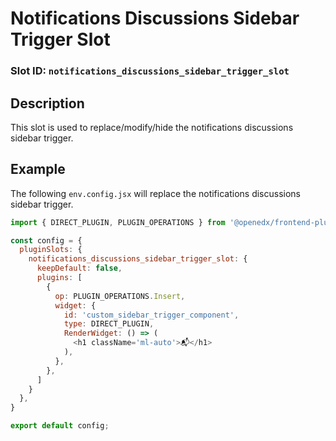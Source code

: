 # Notifications Discussions Sidebar Trigger Slot

### Slot ID: `notifications_discussions_sidebar_trigger_slot`

## Description

This slot is used to replace/modify/hide the notifications discussions sidebar trigger.

## Example

The following `env.config.jsx` will replace the notifications discussions sidebar trigger.

```js
import { DIRECT_PLUGIN, PLUGIN_OPERATIONS } from '@openedx/frontend-plugin-framework';

const config = {
  pluginSlots: {
    notifications_discussions_sidebar_trigger_slot: {
      keepDefault: false,
      plugins: [
        {
          op: PLUGIN_OPERATIONS.Insert,
          widget: {
            id: 'custom_sidebar_trigger_component',
            type: DIRECT_PLUGIN,
            RenderWidget: () => (
              <h1 className='ml-auto'>📬</h1>
            ),
          },
        },
      ]
    }
  },
}

export default config;
```
